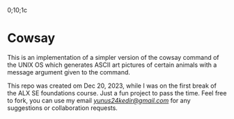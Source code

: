 0;10;1c<h1>Cowsay</h1>
This is an implementation of a simpler version of the cowsay command
of the UNIX OS which generates ASCII art pictures of certain animals
with a message argument given to the command.

This repo was created om Dec 20, 2023, while I was on the first break of
the ALX SE foundations course. Just a fun project to pass the time. Feel free
to fork, you can use my email <i>yunus24kedir@gmail.com</i> for any suggestions
or collaboration requests.
